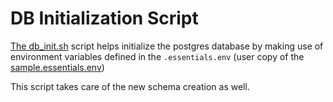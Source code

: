 # DB Initialization Script

[The db_init.sh](/docker/scripts/db-init/db_init.sh) script helps initialize the postgres database by making use of environment variables defined in the `.essentials.env` (user copy of the [sample.essentials.env](/docker/sample.essentials.env))

This script takes care of the new schema creation as well.

